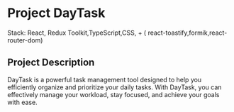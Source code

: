 # Project DayTask

Stack: React, Redux Toolkit,TypeScript,CSS, + ( react-toastify,formik,react-router-dom)

## Project Description

DayTask is a powerful task management tool designed to help you efficiently organize and prioritize your daily tasks. With DayTask, you can effectively manage your workload, stay focused, and achieve your goals with ease.
